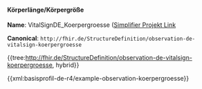 #### Körperlänge/Körpergröße

**Name**: VitalSignDE_Koerpergroesse ([Simplifier Projekt Link](https://simplifier.net/resolve?canonical=http://fhir.de/StructureDefinition/observation-de-vitalsign-koerpergroesse&scope=de.basisprofil.r4@1.4.0)

**Canonical**: `http://fhir.de/StructureDefinition/observation-de-vitalsign-koerpergroesse`

{{tree:http://fhir.de/StructureDefinition/observation-de-vitalsign-koerpergroesse, hybrid}}

{{xml:basisprofil-de-r4/example-observation-koerpergroesse}}